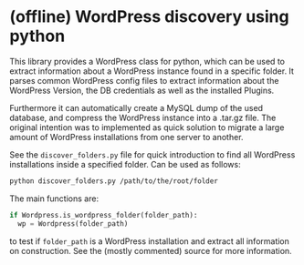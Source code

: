 # (offline) WordPress discovery using python

This library provides a WordPress class for python, which can be used
to extract information about a WordPress instance found in a specific folder.
It parses common WordPress config files to extract information about the
WordPress Version, the DB credentials as well as the installed Plugins.

Furthermore it can automatically create a MySQL dump of the used database, and
compress the WordPress instance into a .tar.gz file.
The original intention was to implemented as quick solution to migrate a large
amount of WordPress installations from one server to another.

See the ```discover_folders.py``` file for quick introduction to find all WordPress
installations inside a specified folder. Can be used as follows:

```bash
python discover_folders.py /path/to/the/root/folder
```

The main functions are:

```python
if Wordpress.is_wordpress_folder(folder_path):
  wp = Wordpress(folder_path)
```

to test if ```folder_path``` is a WordPress installation and extract all
information on construction. See the (mostly commented) source for more
information.
